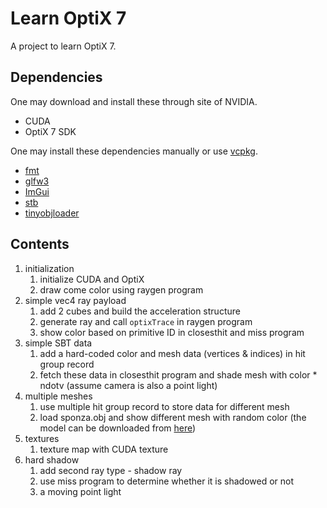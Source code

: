 # Learn OptiX 7

A project to learn OptiX 7.

## Dependencies

One may download and install these through site of NVIDIA.

* CUDA
* OptiX 7 SDK

One may install these dependencies manually or use [vcpkg](https://github.com/microsoft/vcpkg).

* [fmt](https://github.com/fmtlib/fmt)
* [glfw3](https://github.com/glfw/glfw)
* [ImGui](https://github.com/ocornut/imgui)
* [stb](https://github.com/nothings/stb)
* [tinyobjloader](https://github.com/tinyobjloader/tinyobjloader)

## Contents

1. initialization
   1. initialize CUDA and OptiX
   2. draw come color using raygen program
2. simple vec4 ray payload
   1. add 2 cubes and build the acceleration structure
   2. generate ray and call `optixTrace` in raygen program
   3. show color based on primitive ID in closesthit and miss program
3. simple SBT data
   1. add a hard-coded color and mesh data (vertices & indices) in hit group record
   2. fetch these data in closesthit program and shade mesh with color * ndotv (assume camera is also a point light)
4. multiple meshes
   1. use multiple hit group record to store data for different mesh
   2. load sponza.obj and show different mesh with random color (the model can be downloaded from [here](https://casual-effects.com/data/))
5. textures
   1. texture map with CUDA texture
6. hard shadow
   1. add second ray type - shadow ray
   2. use miss program to determine whether it is shadowed or not
   3. a moving point light

